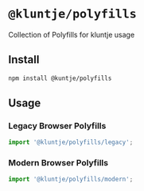 # `@kluntje/polyfills`

Collection of Polyfills for kluntje usage

## Install

```sh
npm install @kuntje/polyfills
```

## Usage

### Legacy Browser Polyfills
```js
import '@kluntje/polyfills/legacy';
```

### Modern Browser Polyfills
```js
import '@kluntje/polyfills/modern';
```